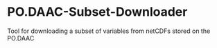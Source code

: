 # PO.DAAC-Subset-Downloader
Tool for downloading a subset of variables from netCDFs stored on the PO.DAAC
